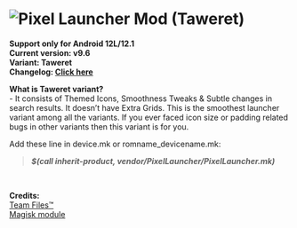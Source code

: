 # ![Pixel Launcher Mod (Taweret)](https://telegra.ph/file/c54fbbf51b9191b499eaf.jpg)<br/>
**Support only for Android 12L/12.1**<br/>
**Current version: v9.6**<br/>
**Variant: Taweret**<br/>
**Changelog: [Click here](https://telegra.ph/Changelog-Of-Pixel-Launcher-MOD-05-28)**

**What is Taweret variant?**<br/>
-&nbsp;It consists of Themed Icons, Smoothness Tweaks & Subtle changes in search results. It doesn’t have Extra Grids. This is the smoothest launcher variant among all the variants. If you ever faced icon size or padding related bugs in other variants then this variant is for you.</b>

Add these line in device.mk or romname_devicename.mk:
>**_$(call inherit-product, vendor/PixelLauncher/PixelLauncher.mk)_**
<br/>

**Credits:**<br/>
[Team Files™](https://t.me/modulesrepo)<br/>
[Magisk module](https://t.me/modulesrepo/3166)<br/>
